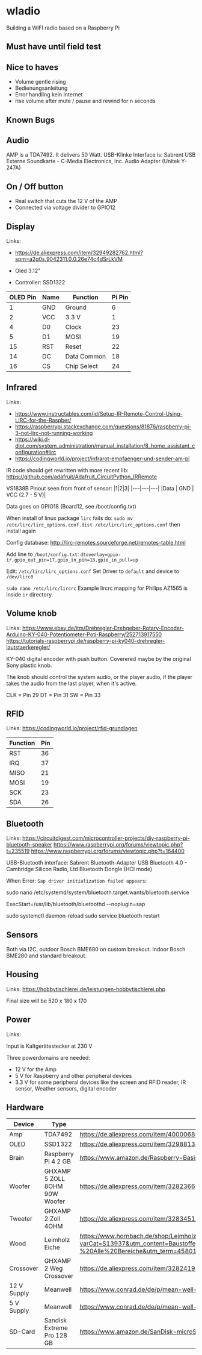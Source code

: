 # wladio
Building a WIFI radio based on a Raspberry Pi

## Must have until field test


## Nice to haves
- Volume gentle rising
- Bedienungsanleitung
- Error handling kein Internet
- rise volume after mute / pause and rewind for n seconds

## Known Bugs


## Audio

AMP is a TDA7492. It delivers 50 Watt.
USB-Klinke Interface is: Sabrent USB Externe Soundkarte - C-Media Electronics, Inc. Audio Adapter (Unitek Y-247A)

## On / Off button

- Real switch that cuts the 12 V of the AMP
- Connected via voltage divider to GPIO12

## Display

Links:
- https://de.aliexpress.com/item/32949282762.html?spm=a2g0s.9042311.0.0.26e74c4dSrLkVM

- Oled 3.12"
- Controller: SSD1322

| OLED Pin | Name | Function    | Pi Pin |
|----------|------|-------------|--------|
| 1        | GND  | Ground      | 6      |
| 2        | VCC  | 3.3 V       | 1      |
| 4        | D0   | Clock       | 23     |
| 5        | D1   | MOSI        | 19     |
| 15       | RST  | Reset       | 22     |
| 14       | DC   | Data Common | 18     |
| 16       | CS   | Chip Select | 24     |

## Infrared

Links:
- https://www.instructables.com/id/Setup-IR-Remote-Control-Using-LIRC-for-the-Raspber/
- https://raspberrypi.stackexchange.com/questions/81876/raspberry-pi-3-not-lirc-not-running-working
- https://wiki.d-diot.com/system_administration/manual_installation/8_home_assistant_configuration#lirc
- https://codingworld.io/project/infrarot-empfaenger-und-sender-am-pi

IR code should get rewritten with more recent lib: https://github.com/adafruit/Adafruit_CircuitPython_IRRemote

VS1838B
Pinout seen from front of sensor:
|1|2|3|
|---|---|---|
|Data | GND | VCC (2.7 - 5 V)|

Data goes on GPIO18 (Board12, see /boot/config.txt)

When install of linux package `lirc` fails do: `sudo mv /etc/lirc/lirc_options.conf.dist /etc/lirc/lirc_options.conf` then install again

Config database: http://lirc-remotes.sourceforge.net/remotes-table.html

Add line to `/boot/config.txt`: `dtoverlay=gpio-ir,gpio_out_pin=17,gpio_in_pin=18,gpio_in_pull=up`

Edit: `/etc/lirc/lirc_options.conf`
Set Driver to `default` and device to `/dev/lirc0`

`sudo nano /etc/lirc/lircrc` 
Example lircrc mapping for Philips AZ1565 is inside `ir` directory.

## Volume knob

Links:
https://www.ebay.de/itm/Drehregler-Drehgeber-Rotary-Encoder-Arduino-KY-040-Potentiometer-Poti-Raspberry/252713917550
https://tutorials-raspberrypi.de/raspberry-pi-ky040-drehregler-lautstaerkeregler/

KY-040 digital encoder with push button. Coverered maybe by the original Sony plastic knob.

The knob should control the system audio, or the player audio, if the player takes the audio from the last player, when it's active.


CLK = Pin 29
DT = Pin 31
SW = Pin 33

## RFID

Links:
https://codingworld.io/project/rfid-grundlagen

|Function|Pin|
|---|---|
|RST|36|
|IRQ |37|
|MISO| 21|
|MOSI |19|
|SCK |23|
|SDA |26|

## Bluetooth

Links:
https://circuitdigest.com/microcontroller-projects/diy-raspberry-pi-bluetooth-speaker
https://www.raspberrypi.org/forums/viewtopic.php?t=235519
https://www.raspberrypi.org/forums/viewtopic.php?t=164400

USB-Bluetooth interface: Sabrent Bluetooth-Adapter USB Bluetooth 4.0 - Cambridge Silicon Radio, Ltd Bluetooth Dongle (HCI mode)

When Error: `Sap driver initialization failed appears`:

sudo nano /etc/systemd/system/bluetooth.target.wants/bluetooth.service

ExecStart=/usr/lib/bluetooth/bluetoothd --noplugin=sap

sudo systemctl daemon-reload
sudo service bluetooth restart


## Sensors

Both via I2C, outdoor Bosch BME680 on custom breakout. Indoor Bosch BME280 and standard breakout.

## Housing

Links:
https://hobbytischlerei.de/leistungen-hobbytischlerei.php

Final size will be 520 x 180 x 170

## Power

Links:


Input is Kaltgerätestecker at 230 V

Three powerdomains are needed:
- 12 V for the Amp
- 5 V for Raspberry and other peripheral devices
- 3.3 V for some peripheral devices like the screen and RFID reader, IR sensor, Weather sensors, digital encoder

## Hardware

| Device      | Type                          | Link                                                                                                                                                                                                                                                                                                                                                                                                   | Price | Ordered |
|-------------|-------------------------------|--------------------------------------------------------------------------------------------------------------------------------------------------------------------------------------------------------------------------------------------------------------------------------------------------------------------------------------------------------------------------------------------------------|-------|---|
| Amp         | TDA7492                       | https://de.aliexpress.com/item/4000068636510.html?spm=a2g0s.9042311.0.0.4de84c4dEyjkvM                                                                                                                                                                                                                                                                                                                 | 8     |X
| OLED        | SSD1322                       | https://de.aliexpress.com/item/32988134507.html?spm=a2g0s.9042311.0.0.4de84c4dEyjkvM                                                                                                                                                                                                                                                                                                                   | 17    |X
| Brain       | Raspberry Pi 4 2 GB           | https://www.amazon.de/Raspberry-Basisplatine-ARM-Cortex-A72-Bluetooth-Micro-HDMI/dp/B07TD42S27                                                                                                                                                                                                                                                                                                         | 44    |X
| Woofer      | GHXAMP 5 ZOLL 8OHM 90W Woofer | https://de.aliexpress.com/item/32823669204.html?spm=a2g0o.cart.0.0.40e73c00uK2yp6&mp=1                                                                                                                                                                                                                                                                                                                 | 46    |X
| Tweeter     | GHXAMP 2 Zoll 4OHM            | https://de.aliexpress.com/item/32834511016.html?spm=a2g0o.cart.0.0.40e73c00uK2yp6&mp=1                                                                                                                                                                                                                                                                                                                 | 16    |X
| Wood        | Leimholz Eiche                | https://www.hornbach.de/shop/Leimholzplatte-Eiche-B-C-2000x600x18-mm/8203386/artikel.html?varCat=S13937&utm_content=Baustoffe,%20Holz,%20Fenster%20&utm_medium=cpc&utm_source=bing&utm_campaign=P%20-%20Bing%20Shopping%20-%20Alle%20Bereiche&utm_term=4580153126496934&wt_mc=de.paid.sea.bing.alwayson_assortment..pla.279170410.1224855993878720.&msclkid=3f78928e590c124c863dcce135cef13a##v8203381 | 60    |
| Crossover   | GHXAMP 2 Weg Crossover        | https://de.aliexpress.com/item/32824193299.html?spm=a2g0o.cart.0.0.40e73c00uK2yp6&mp=1                                                                                                                                                                                                                                                                                                                 | 24    |X
| 12 V Supply | Meanwell                      | https://www.conrad.de/de/p/mean-well-lrs-150-12-ac-dc-netzteilbaustein-geschlossen-12-5-a-150-w-12-v-dc-1439463.html                                                                                                                                                                                                                                                                                   | 23    |
| 5 V Supply  | Meanwell                      | https://www.conrad.de/de/p/mean-well-rs-15-5-ac-dc-netzteilbaustein-geschlossen-3-a-15-w-5-v-dc-1297280.html                                                                                                                                                                                                                                                                                           | 10    |
| SD-Card     | Sandisk Extreme Pro 128 GB    | https://www.amazon.de/SanDisk-microSDXC-Speicherkarte-SD-Adapter-A2-App-Performance/dp/B07G3H5RBT                                                                                                                                                                                                                                                                                                      | 35    |

